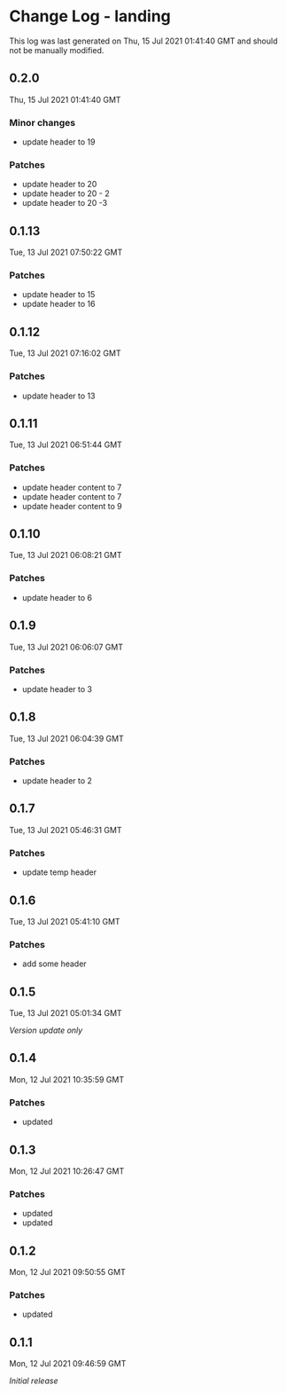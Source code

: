 # Change Log - landing

This log was last generated on Thu, 15 Jul 2021 01:41:40 GMT and should not be manually modified.

## 0.2.0
Thu, 15 Jul 2021 01:41:40 GMT

### Minor changes

- update header to 19

### Patches

- update header to 20
- update header to 20 - 2
- update header to 20 -3

## 0.1.13
Tue, 13 Jul 2021 07:50:22 GMT

### Patches

- update header to 15
- update header to 16

## 0.1.12
Tue, 13 Jul 2021 07:16:02 GMT

### Patches

- update header to 13

## 0.1.11
Tue, 13 Jul 2021 06:51:44 GMT

### Patches

- update header content to 7
- update header content to 7
- update header content to 9

## 0.1.10
Tue, 13 Jul 2021 06:08:21 GMT

### Patches

- update header to 6

## 0.1.9
Tue, 13 Jul 2021 06:06:07 GMT

### Patches

- update header to 3

## 0.1.8
Tue, 13 Jul 2021 06:04:39 GMT

### Patches

- update header to 2

## 0.1.7
Tue, 13 Jul 2021 05:46:31 GMT

### Patches

- update temp header

## 0.1.6
Tue, 13 Jul 2021 05:41:10 GMT

### Patches

- add some header

## 0.1.5
Tue, 13 Jul 2021 05:01:34 GMT

_Version update only_

## 0.1.4
Mon, 12 Jul 2021 10:35:59 GMT

### Patches

- updated

## 0.1.3
Mon, 12 Jul 2021 10:26:47 GMT

### Patches

- updated
- updated

## 0.1.2
Mon, 12 Jul 2021 09:50:55 GMT

### Patches

- updated

## 0.1.1
Mon, 12 Jul 2021 09:46:59 GMT

_Initial release_

